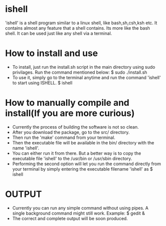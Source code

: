 # ishell
'ishell' is a shell program similar to a linux shell, like bash,sh,csh,ksh etc.
It contains almost any feature that a shell contains. Its more like the bash shell.
It can be used just like any shell via a terminal.

# How to install and use
- To install, just run the install.sh script in the main directory using sudo privilages. Run the command mentioned below:
	$ sudo ./install.sh
- To use it, simply go to the terminal anytime and run the command 'ishell' to start using ISHELL.
	$ ishell

# How to manually compile and install(If you are more curious) 
- Currently the process of building the software is not so clean.
- After you download the package, go to the src/ directory.
- Then run the 'make' command from your terminal.
- Then the executable file will be available in the bin/ directory with the name 'ishell'.
- You can either run it from there. But a better way is to copy the executable file 'ishell' to the /usr/bin or /usr/sbin directory.
- Performing the second option will let you run the command directly from your terminal by simply entering the executable filename 'ishell' as
	$ ishell

# OUTPUT
- Currently you can run any simple command without using pipes. A single background command might still work.
	Example: $ gedit &
- The correct and complete output will be soon produced.

